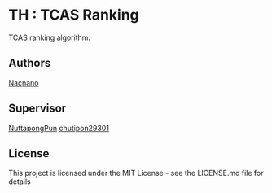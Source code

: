 # TH : TCAS Ranking

TCAS ranking algorithm.

## Authors

[Nacnano](https://github.com/orgs/monkey-monkey/people/Nacnano)

## Supervisor

[NuttapongPun](https://github.com/orgs/monkey-monkey/people/NuttapongPun)
[chutipon29301](https://github.com/orgs/monkey-monkey/people/chutipon29301)

## License

This project is licensed under the MIT License - see the LICENSE.md file for details
